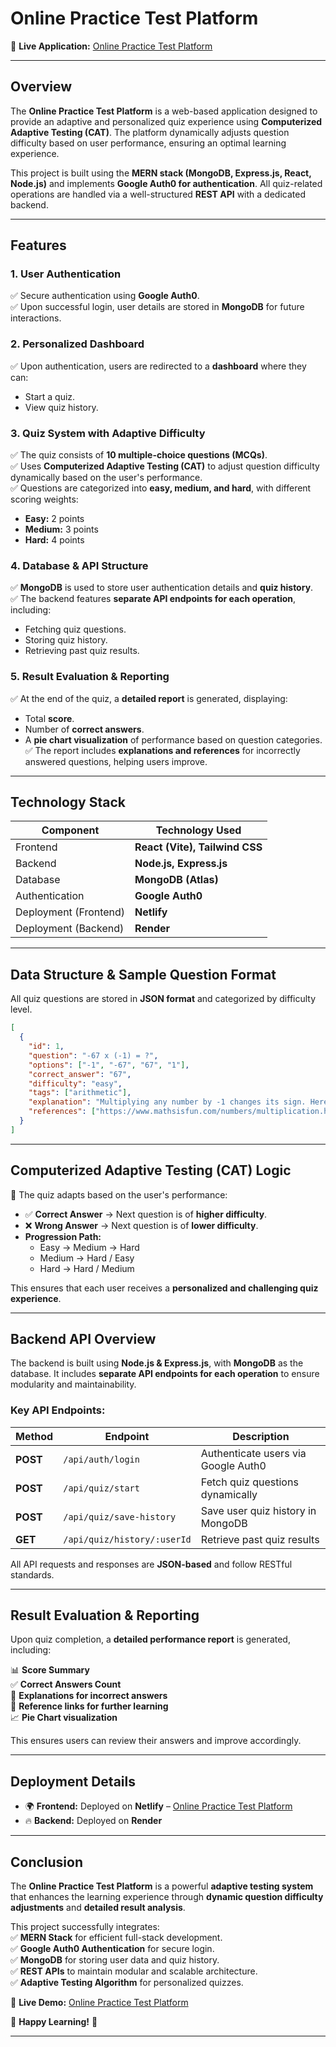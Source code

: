 # **Online Practice Test Platform**

🚀 **Live Application:** [Online Practice Test Platform](https://online-practice-test-platform.netlify.app/)

---

## **Overview**

The **Online Practice Test Platform** is a web-based application designed to provide an adaptive and personalized quiz experience using **Computerized Adaptive Testing (CAT)**. The platform dynamically adjusts question difficulty based on user performance, ensuring an optimal learning experience.

This project is built using the **MERN stack (MongoDB, Express.js, React, Node.js)** and implements **Google Auth0 for authentication**. All quiz-related operations are handled via a well-structured **REST API** with a dedicated backend.

---

## **Features**

### **1. User Authentication**

✅ Secure authentication using **Google Auth0**.  
✅ Upon successful login, user details are stored in **MongoDB** for future interactions.

### **2. Personalized Dashboard**

✅ Upon authentication, users are redirected to a **dashboard** where they can:

- Start a quiz.
- View quiz history.

### **3. Quiz System with Adaptive Difficulty**

✅ The quiz consists of **10 multiple-choice questions (MCQs)**.  
✅ Uses **Computerized Adaptive Testing (CAT)** to adjust question difficulty dynamically based on the user's performance.  
✅ Questions are categorized into **easy, medium, and hard**, with different scoring weights:

- **Easy:** 2 points
- **Medium:** 3 points
- **Hard:** 4 points

### **4. Database & API Structure**

✅ **MongoDB** is used to store user authentication details and **quiz history**.  
✅ The backend features **separate API endpoints for each operation**, including:

- Fetching quiz questions.
- Storing quiz history.
- Retrieving past quiz results.

### **5. Result Evaluation & Reporting**

✅ At the end of the quiz, a **detailed report** is generated, displaying:

- Total **score**.
- Number of **correct answers**.
- A **pie chart visualization** of performance based on question categories.  
  ✅ The report includes **explanations and references** for incorrectly answered questions, helping users improve.

---

## **Technology Stack**

| Component             | Technology Used                |
| --------------------- | ------------------------------ |
| Frontend              | **React (Vite), Tailwind CSS** |
| Backend               | **Node.js, Express.js**        |
| Database              | **MongoDB (Atlas)**            |
| Authentication        | **Google Auth0**               |
| Deployment (Frontend) | **Netlify**                    |
| Deployment (Backend)  | **Render**                     |

---

## **Data Structure & Sample Question Format**

All quiz questions are stored in **JSON format** and categorized by difficulty level.

```json
[
  {
    "id": 1,
    "question": "-67 x (-1) = ?",
    "options": ["-1", "-67", "67", "1"],
    "correct_answer": "67",
    "difficulty": "easy",
    "tags": ["arithmetic"],
    "explanation": "Multiplying any number by -1 changes its sign. Here, -67 multiplied by -1 results in 67.",
    "references": ["https://www.mathsisfun.com/numbers/multiplication.html"]
  }
]
```

---

## **Computerized Adaptive Testing (CAT) Logic**

📌 The quiz adapts based on the user's performance:

- ✅ **Correct Answer** → Next question is of **higher difficulty**.
- ❌ **Wrong Answer** → Next question is of **lower difficulty**.
- **Progression Path:**
  - Easy → Medium → Hard
  - Medium → Hard / Easy
  - Hard → Hard / Medium

This ensures that each user receives a **personalized and challenging quiz experience**.

---

## **Backend API Overview**

The backend is built using **Node.js & Express.js**, with **MongoDB** as the database. It includes **separate API endpoints for each operation** to ensure modularity and maintainability.

### **Key API Endpoints:**

| Method   | Endpoint                    | Description                         |
| -------- | --------------------------- | ----------------------------------- |
| **POST** | `/api/auth/login`           | Authenticate users via Google Auth0 |
| **POST** | `/api/quiz/start`           | Fetch quiz questions dynamically    |
| **POST** | `/api/quiz/save-history`    | Save user quiz history in MongoDB   |
| **GET**  | `/api/quiz/history/:userId` | Retrieve past quiz results          |

All API requests and responses are **JSON-based** and follow RESTful standards.

---

## **Result Evaluation & Reporting**

Upon quiz completion, a **detailed performance report** is generated, including:

📊 **Score Summary**  
✅ **Correct Answers Count**  
📌 **Explanations for incorrect answers**  
🔗 **Reference links for further learning**  
📈 **Pie Chart visualization**

This ensures users can review their answers and improve accordingly.

---

## **Deployment Details**

- 🌍 **Frontend:** Deployed on **Netlify** – [Online Practice Test Platform](https://online-practice-test-platform.netlify.app/)
- 🔥 **Backend:** Deployed on **Render**

---

## **Conclusion**

The **Online Practice Test Platform** is a powerful **adaptive testing system** that enhances the learning experience through **dynamic question difficulty adjustments** and **detailed result analysis**.

This project successfully integrates:  
✅ **MERN Stack** for efficient full-stack development.  
✅ **Google Auth0 Authentication** for secure login.  
✅ **MongoDB** for storing user data and quiz history.  
✅ **REST APIs** to maintain modular and scalable architecture.  
✅ **Adaptive Testing Algorithm** for personalized quizzes.

🔹 **Live Demo:** [Online Practice Test Platform](https://online-practice-test-platform.netlify.app/)

🚀 **Happy Learning!** 🎯

---
